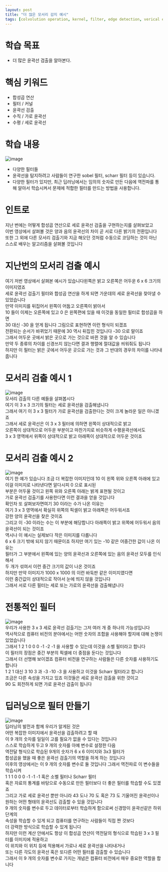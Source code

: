 ```yaml
---
layout: post
title: "더 많은 모서리 감지 예시"
tags: [colvolution operation, kernel, filter, edge detection, verical edge, horigontal edge]
---
```


# 학습 목표
- 더 많은 윤곽선 검출을 알아본다.

# 핵심 키워드
- 합성곱 연산
- 필터 / 커널
- 윤곽선 검출
- 수직 / 가로 윤곽선
- 수평 / 세로 윤곽선

# 학습 내용
![image](https://user-images.githubusercontent.com/50114210/71304974-dd5a9800-2410-11ea-8f9a-4e92838c1515.png)              
- 다양한 필터들
- 윤곽선을 탐지하려고 사람들이 연구한 sobel 필터, scharr 필터 등이 있습니다.
- 다양한 필터가 있지만, 최근 딥러닝에서는 임의의 숫자로 만든 다음에 역전파를 통해 알아서 학습시켜서 문제에 적합한 필터를 만드는 방법을 사용합니다.

# 인트로
지난 번에는 어떻게 합성곱 연산으로 세로 윤곽선 검출을 구현하는지를 살펴보았고             
이번 영상에서 살펴볼 것은 양과 음의 윤곽선의 차이 곧 서로 다른 밝기의 전환입니다               
또한 그 외에 다른 모서리 검출기와 지금 해오던 것처럼 수동으로 코딩하는 것이 아닌                    
스스로 배우는 알고리즘을 살펴볼 것입니다                      

# 지난번의 모서리 검출 예시
여기 저번 영상에서 살펴본 예시가 있습니다왼쪽은 밝고 오른쪽은 어두운 6 x 6 크기의 이미지였죠             
세로 윤곽선 검출기 필터와 합성곱 연산을 하게 되면 가운데의 세로 윤곽선을 찾아낼 수 있었습니다            
만약 이미지를 뒤집어서 왼쪽이 어둡고 오른쪽이 밝아서             
10 들이 이제는 오른쪽에 있고 0 은 왼쪽편에 있을 때 이것을 동일한 필터로 합성곱을 하면                       
30 대신 -30 을 얻게 됩니다 그림으로 표현하면 이런 형식이 되겠죠           
전환되는 순서가 바뀌었기 때문에 30 역시 뒤집힌 것입니다 -30 으로 말이죠             
그래서 어두운 곳에서 밝은 곳으로 가는 것으로 바뀐 것을 알 수 있습니다             
만약 두 종류의 차이를 신경쓰지 않는다면 결과 행렬에 절대값을 씌워줘도 됩니다                        
하지만 이 필터는 밝은 곳에서 어두운 곳으로 가는 것과 그 반대의 경우의 차이를 나타내 줍니다                

# 모서리 검출 예시 1
![image](https://user-images.githubusercontent.com/50114210/71305089-f7e14100-2411-11ea-975f-58146282662b.png)                                     
모서리 검출의 다른 예들을 살펴봅시다                   
여기 이 3 x 3 크기의 필터는 세로 윤곽선을 검출해냅니다                                   
그래서 여기 이 3 x 3 필터가 가로 윤곽선을 검출한다는 것이 크게 놀라운 일은 아니겠죠          
그래서 세로 윤곽선은 이 3 x 3 필터에 의하면 왼쪽이 상대적으로 밝고             
오른쪽이 상대적으로 어두운 부분이고 마찬가지로 비슷하게 수평윤곽선에서도             
3 x 3 영역에서 위쪽이 상대적으로 밝고 아래쪽이 상대적으로 어두운 것이죠                

# 모서리 검출 예시 2
![image](https://user-images.githubusercontent.com/50114210/71305092-029bd600-2412-11ea-8c73-508754a449b8.png)                          
여기 한 예가 있습니다 조금 더 복잡한 이미지인데 10 이 왼쪽 위와 오른쪽 아래에 있고             
이걸 이미지로 나타낸다면 알다시피 0 으로 표시된           
부분은 어두울 것이고 왼쪽 위와 오른쪽 아래는 밝게 표현될 것이고                       
가로 윤곽선 검출기를 사용한다면 이런 결과을 얻을 것입니다                            
확인차 또 살펴보자면여기 30 이라는 수가 나온 이유는                       
여기 3 x 3 영역에서 확실히 위쪽의 픽셀이 밝고 아래쪽은 어두워서죠            
강한 양의 윤곽선을 찾은 것이죠                    
그리고 이 -30 이라는 수는 이 부분에 해당합니다 아래쪽이 밝고 위쪽에 어두워서 음의 윤곽선이 되는 것이죠                  
역시나 이 예시는 실제보다 작은 이미지를 다룹니다               
6 x 6 크기 밖에 되지 않기 때문이죠 하지만 여기 있는 -10 같은 어중간한 값이 나온 이유는               
필터가 그 부분에서 왼쪽에 있는 양의 윤곽선과 오른쪽에 있는 음의 윤곽선 모두를 인식해서               
두 개가 섞여서 이런 중간 크기의 값이 나온 것이죠                
하지만 만약 이미지가 1000 x 1000 의 이런 바둑판 같은 이미지였다면               
이런 중간값이 상대적으로 작아서 눈에 띄지 않을 것입니다             
그래서 서로 다른 필터는 세로 또는 가로의 윤곽선을 검출해냅니다                          

# 전통적인 필터
![image](https://user-images.githubusercontent.com/50114210/71305097-0e879800-2412-11ea-8f99-08c752001e1d.png)                           
우리가 사용한 3 x 3 세로 윤곽선 검출기는 그저 여러 개 중 하나의 가능성입니다           
역사적으로 컴퓨터 비전의 분야에서는 어떤 숫자의 조합을 사용해야 할지에 대해 논쟁이 있었습니다               
그래서  1 2 1 0 0 0 -1 -2 -1 을 사용할 수 있는데 이것을 소벨 필터라고 합니다              
이 필터의 장점은 중간 부분의 픽셀에 더 중점을 둔다는 것입니다             
그래서 더 선명해 보이겠죠 컴퓨터 비전을 연구하는 사람들은 다른 숫자를 사용하기도 합니다              
1 2 1 대신 3 10 3 과 -3 -10 -3 을 사용하고 이것을 Scharr 필터라고 합니다             
조금은 다른 속성을 가지고 있죠 이것들은 세로 윤곽선 검출을 위한 것이고             
90 도 회전하게 되면 가로 윤곽선 검출이 됩니다                      

# 딥러닝으로 필터 만들기
![image](https://user-images.githubusercontent.com/50114210/71305103-19422d00-2412-11ea-8181-e646eef0f7dd.png)                              
딥러닝의 발전과 함께 우리가 알게된 것은             
어떤 복잡한 이미지에서 윤곽선을 검출하려고 할 때                
이 9 개의 숫자를 일일이 고를 필요가 없을 수 있다는 것입니다              
스스로 학습하게 두고 9 개의 숫자를 아예 변수로 설정한 다음              
역전달 형식으로 학습된 9개의 숫자가 6 x 6 이미지와 3x3 필터가              
합성곱을 했을 때 좋은 윤곽선 검출기의 역할을 하게 하는 것입니다             
이후의 영상에서는 이 9 개의 숫자를 변수로 둘 것입니다 그래서 역전파로 이 변수들을 학습시켜               
1 1 1 0 0 0 -1 -1 -1 혹은 소벨 필터나 Scharr 필터                             
혹은 자료의 통계를 바탕으로 수동으로 만든 필터보다 더 좋은 필터를 학습할 수도 있겠죠                
그리고 가로 세로 윤곽선 뿐만 아니라 43 도나 70 도 혹은 73 도 기울어진 윤곽선이나                       
원하는 어떤 형태의 윤곽선도 검출할 수 있을 것입니다                          
9 개의 숫자를 변수로 두고 데이터로부터 학습하게 함으로써 신경망이 윤곽선같은 하위 단계의                  
속성을 학습할 수 있게 되고 컴퓨터를 연구하는 사람들이 직접 짠 것보다                
더 강력한 방식으로 학습할 수 있게 됩니다                 
하지만 이런 계산 안에서도 항상 이 합성곱 연산이 역전달의 형식으로 학습된 3 x 3 필터를 이미지에 적용하고                
이 위치와 이 위치 등에 적용해서 가로나 세로 윤곽선을 나타내거나                    
또는 다른 각도의 윤곽선 혹은 또다른  어떤 필터를 검출할 수 있습니다                
그래서 이 9 개의 숫자를 변수로 가지는 개념은 컴퓨터 비전에서 매우 중요한 역할을 합니다                     
